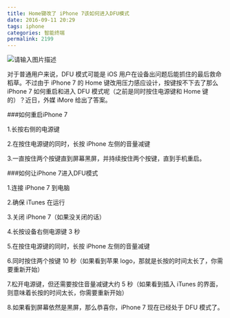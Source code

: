```yaml
---
title: Home键改了 iPhone 7该如何进入DFU模式
date: 2016-09-11 20:29
tags: iphone
categories: 智能终端
permalink: 2199
---
```


![请输入图片描述][1] 

对于普通用户来说，DFU 模式可能是 iOS 用户在设备出问题后能抓住的最后救命稻草。不过由于 iPhone 7 的 Home 键改用压力感应设计，按键按不下去了那么 iPhone 7 如何重启和进入 DFU 模式呢（之前是同时按住电源键和 Home 键的）？近日，外媒 iMore 给出了答案。


<!--more-->


###如何重启iPhone 7

1.长按右侧的电源键

2.在按住电源键的同时，长按 iPhone 左侧的音量减键

3.一直按住两个按键直到屏幕黑屏，并持续按住两个按键，直到手机重启。

###如何让iPhone 7进入DFU模式

1.连接 iPhone 7 到电脑

2.确保 iTunes 在运行

3.关闭 iPhone 7（如果没关闭的话）

4.长按设备右侧电源键 3 秒

5.在按住电源键的同时，长按 iPhone 左侧的音量减键

6.同时按住两个按键 10 秒（如果看到苹果 logo，那就是长按的时间太长了，你需要重新开始）

7.松开电源键，但还需要按住音量减键大约 5 秒（如果看到插入 iTunes 的界面，则意味着长按的时间太长，你需要重新开始）

8.如果看到屏幕依然是黑屏，那么恭喜你，iPhone 7 现在已经处于 DFU 模式了。


  [1]: https://cdn.uu126.cn/wp-content/uploads/2016/09/163744pm4p1mp7c1ls4n1n.png